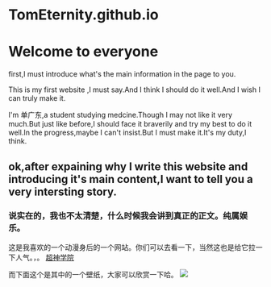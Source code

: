 # TomEternity.github.io
<!DOCTYPE html>
<html lang="zh-cn">
<head>
	<meta charset="utf-8"/>
	<title>静思</title>
	<link rel="stylesheet" type="text/css" href="styles/test.css">
</head>
<body>
	<h1>Welcome to everyone
	</h1>
	<p id="para1">first,I must introduce what's the main information in the page to you.</p>
	<p class="otherp">This is my first website ,I must say.And I think I should do it well.And I wish I can truly make it. </p>
	<p>I'm 单广东,a student studying medcine.Though I may not like it very much.But just like before,I should face it braverily and try my best to do it well.In the progress,maybe I can't insist.But I must make it.It's my duty,I think. </p>
	<h2>ok,after expaining why I write this website and introducing it's main content,I want to tell you a very intersting story.
	</h2>
	<h3>说实在的，我也不太清楚，什么时候我会讲到真正的正文。纯属娱乐。
	</h3>
	<p>这是我喜欢的一个动漫身后的一个网站。你们可以去看一下，当然这也是给它拉一下人气。，。
		<a href="http://www.chaoshenyl.com/index.php?">超神学院
		</a>
	</p>
		<p>而下面这个是其中的一个壁纸，大家可以欣赏一下哈。
	<img src="http://www.chaoshenyl.com/Uploads/202005/5ed0b9047df2e.jpg">
    </p>
</body>
</html>
